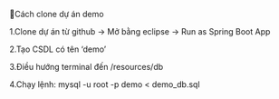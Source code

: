Cách clone dự án demo 

1.Clone dự án từ github -> Mở bằng eclipse -> Run as Spring Boot App

2.Tạo CSDL có tên ‘demo’

3.Điều hướng terminal đến /resources/db

4.Chạy lệnh: mysql -u root -p demo < demo_db.sql
